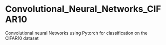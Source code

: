 # Convolutional_Neural_Networks_CIFAR10
Convolutional neural Networks using Pytorch for classification on the CIFAR10 dataset

